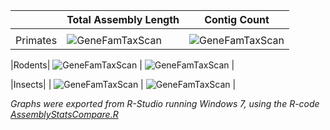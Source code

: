 | |Total Assembly Length| Contig Count|
|-----|--------|--------|
||||
|Primates|![GeneFamTaxScan](../master/Images/AsmLength_Primates.png?sanitize=true) | ![GeneFamTaxScan](../master/Images/ContigCount_Primates.png?sanitize=true)| 

|Rodents| ![GeneFamTaxScan](../master/Images/AsmLength_Rodent.png?sanitize=true) | ![GeneFamTaxScan](../master/Images/AsmLength_Insects.png?sanitize=true) |

|Insects|  | ![GeneFamTaxScan](../master/Images/AsmLength_Insects.png?sanitize=true)  | ![GeneFamTaxScan](../master/Images/ContigCount_Insects.png?sanitize=true)  |

*Graphs were exported from R-Studio running Windows 7, using the R-code [AssemblyStatsCompare.R](../master/AssemblyStatsCompare.R)*
